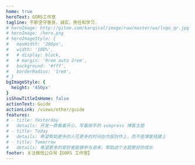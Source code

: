 ```yaml
---
home: true
heroText: GORS工作室
tagline: 不断坚守善良，诚实，责任和学习.
# heroImage: http://gitee.com/karqical/image/raw/master/wx/logo_qr.jpg
# heroImage: /hero.png
# heroImageStyle: {
#   maxWidth: '200px',
#   width: '100%',
#   # display: block,
#   # margin: '9rem auto 2rem',
#   background: '#fff',
#   borderRadius: '1rem',
# }
bgImageStyle: {
  height: '450px'
}
isShowTitleInHome: false
actionText: Guide
actionLink: /views/other/guide
features:
# - title: Yesterday
#   details: 开发一款看着开心、写着顺手的 vuepress 博客主题
# - title: Today
#   details: 希望帮助更多的人花更多的时间在内容创作上，而不是博客搭建上
# - title: Tomorrow
#   details: 希望更多的爱好者能够参与进来，帮助这个主题更好的成长
footer: 关注微信公众号【GORS 工作室】
---
```


